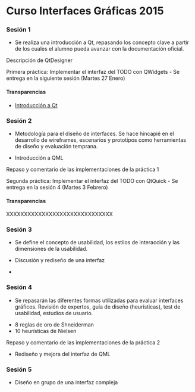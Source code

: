 
# Curso Interfaces Gráficas 2015 #

### Sesión 1 ###

* Se realiza una introducción a Qt, repasando los concepto clave a
partir de los cuales el alumno pueda avanzar con la documentación
oficial.

Descripción de QtDesigner

Primera práctica: Implementar el interfaz del TODO con QWidgets
	- Se entrega en la siguiente sesión (Martes 27 Enero)

#### Transparencias ####

* [Introducción a Qt](s01_introducción_Qt/s01_introducción_Qt.html)

### Sesión 2 ###

* Metodología para el diseño de interfaces. Se hace hincapié en el
desarrollo de wireframes, escenarios y prototipos como herramientas de
diseño y evaluación temprana.

* Introducción a QML

Repaso y comentario de las implementaciones de la práctica 1

Segunda práctica: Implementar el interfaz del TODO con QtQuick
	- Se entrega en la sesión 4 (Martes 3 Febrero)

#### Transparencias ####

XXXXXXXXXXXXXXXXXXXXXXXXXXXXXX

### Sesión 3 ###

* Se define el concepto de usabilidad, los estilos de interacción y
las dimensiones de la usabilidad.

* Discusión y rediseño de una interfaz
* 

### Sesión 4 ###

* Se repasarán las diferentes formas utilizadas para evaluar
interfaces gráficos. Revisión de expertos, guía de diseño
(heurísticas), test de usabilidad, estudios de usuario.

- 8 reglas de oro de Shneiderman
- 10 heurísticas de Nielsen

Repaso y comentario de las implementaciones de la práctica 2

 - Rediseño y mejora del interfaz de QML

### Sesión 5 ###

* Diseño en grupo de una interfaz compleja
